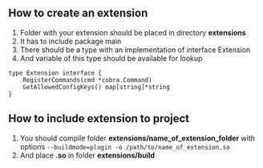 How to create an extension
-----
1. Folder with your extension should be placed in directory __extensions__
2. It has to include package main
3. There should be a type with an implementation of interface Extension
4. And variable of this type should be available for lookup
```
type Extension interface {
	RegisterCommands(cmd *cobra.Command)
	GetAllowedConfigKeys() map[string]*string
}
  ```

How to include extension to project
-----
1. You should compile folder __extensions/name_of_extension_folder__ with options
``--buildmode=plugin -o /path/to/name_of_extension.so``
2. And place __.so__ in folder __extensions/build__

